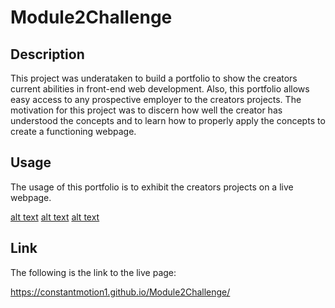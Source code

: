 # Module2Challenge

## Description


This project was underataken to build a portfolio to show the creators current abilities in front-end web development. Also, this portfolio allows easy access to any prospective employer to the creators projects. The motivation for this project was to discern how well the creator has understood the concepts and to learn how to properly apply the concepts to create a functioning webpage. 


## Usage

The usage of this portfolio is to exhibit the creators projects on a live webpage.

[alt text](assets/images/Capture.PNG)
[alt text](assets/images/Capture2.PNG)
[alt text](assets/images/Capture3.PNG)

## Link

The following is the link to the live page:

https://constantmotion1.github.io/Module2Challenge/



